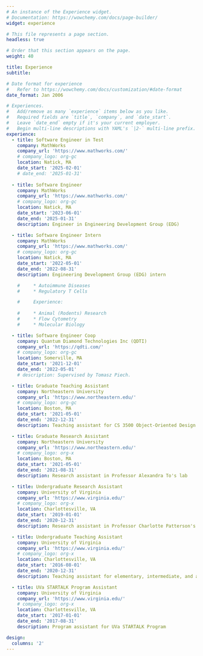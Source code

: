 ```yaml
---
# An instance of the Experience widget.
# Documentation: https://wowchemy.com/docs/page-builder/
widget: experience

# This file represents a page section.
headless: true

# Order that this section appears on the page.
weight: 40

title: Experience
subtitle:

# Date format for experience
#   Refer to https://wowchemy.com/docs/customization/#date-format
date_format: Jan 2006

# Experiences.
#   Add/remove as many `experience` items below as you like.
#   Required fields are `title`, `company`, and `date_start`.
#   Leave `date_end` empty if it's your current employer.
#   Begin multi-line descriptions with YAML's `|2-` multi-line prefix.
experience:
  - title: Software Engineer in Test
    company: MathWorks
    company_url: 'https://www.mathworks.com/'
    # company_logo: org-gc
    location: Natick, MA
    date_start: '2025-02-01'
    # date_end: '2025-01-31'
  
  - title: Software Engineer
    company: MathWorks
    company_url: 'https://www.mathworks.com/'
    # company_logo: org-gc
    location: Natick, MA
    date_start: '2023-06-01'
    date_end: '2025-01-31'
    description: Engineer in Engineering Development Group (EDG)

  - title: Software Engineer Intern
    company: MathWorks
    company_url: 'https://www.mathworks.com/'
    # company_logo: org-gc
    location: Natick, MA
    date_start: '2022-05-01'
    date_end: '2022-08-31'
    description: Engineering Development Group (EDG) intern

    #     * Autoimmune Diseases
    #     * Regulatory T Cells

    #     Experience:
        
    #     * Animal (Rodents) Research
    #     * Flow Cytometry
    #     * Molecular Biology

  - title: Software Engineer Coop
    company: Quantum Diamond Technologies Inc (QDTI)
    company_url: 'https://qdti.com/'
    # company_logo: org-gc
    location: Somerville, MA
    date_start: '2021-12-01'
    date_end: '2022-05-01'
    # description: Supervised by Tomasz Piech.

  - title: Graduate Teaching Assistant
    company: Northeastern University
    company_url: 'https://www.northeastern.edu/'
    # company_logo: org-gc
    location: Boston, MA
    date_start: '2021-05-01'
    date_end: '2022-12-31'
    description: Teaching assistant for CS 3500 Object-Oriented Design

  - title: Graduate Research Assistant
    company: Northeastern University
    company_url: 'https://www.northeastern.edu/'
    # company_logo: org-x
    location: Boston, MA
    date_start: '2021-05-01'
    date_end: '2021-08-31'
    description: Research assistant in Professor Alexandra To's lab

  - title: Undergraduate Research Assistant
    company: University of Virginia
    company_url: 'https://www.virginia.edu/'
    # company_logo: org-x
    location: Charlottesville, VA
    date_start: '2019-01-01'
    date_end: '2020-12-31'
    description: Research assistant in Professor Charlotte Patterson's Sexual Orientation, Human Development, and Family Lives lab 

  - title: Undergraduate Teaching Assistant
    company: University of Virginia
    company_url: 'https://www.virginia.edu/'
    # company_logo: org-x
    location: Charlottesville, VA
    date_start: '2016-08-01'
    date_end: '2020-12-31'
    description: Teaching assistant for elementary, intermediate, and advanced CHIN courses

  - title: UVa STARTALK Program Assistant
    company: University of Virginia
    company_url: 'https://www.virginia.edu/'
    # company_logo: org-x
    location: Charlottesville, VA
    date_start: '2017-01-01'
    date_end: '2017-08-31'
    description: Program assistant for UVa STARTALK Program

design:
  columns: '2'
---
```

